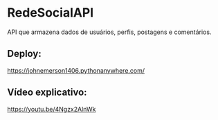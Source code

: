 # RedeSocialAPI
API que armazena dados de usuários, perfis, postagens e comentários.

## Deploy:
https://johnemerson1406.pythonanywhere.com/

## Vídeo explicativo:
https://youtu.be/4Ngzx2AlnWk
